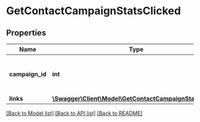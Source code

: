 # GetContactCampaignStatsClicked

## Properties
Name | Type | Description | Notes
------------ | ------------- | ------------- | -------------
**campaign_id** | **int** | ID of the campaign which generated the event | 
**links** | [**\Swagger\Client\Model\GetContactCampaignStatsLinks[]**](GetContactCampaignStatsLinks.md) |  | 

[[Back to Model list]](../README.md#documentation-for-models) [[Back to API list]](../README.md#documentation-for-api-endpoints) [[Back to README]](../README.md)


